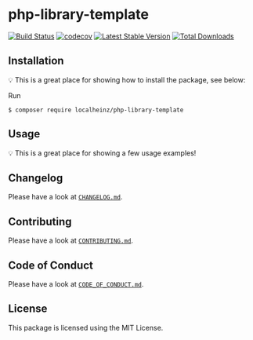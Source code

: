 # php-library-template

[![Build Status](https://travis-ci.com/localheinz/php-library-template.svg?branch=master)](https://travis-ci.com/localheinz/php-library-template)
[![codecov](https://codecov.io/gh/localheinz/php-library-template/branch/master/graph/badge.svg)](https://codecov.io/gh/localheinz/php-library-template)
[![Latest Stable Version](https://poser.pugx.org/localheinz/php-library-template/v/stable)](https://packagist.org/packages/localheinz/php-library-template)
[![Total Downloads](https://poser.pugx.org/localheinz/php-library-template/downloads)](https://packagist.org/packages/localheinz/php-library-template)

## Installation

:bulb: This is a great place for showing how to install the package, see below:

Run

```
$ composer require localheinz/php-library-template
```

## Usage

:bulb: This is a great place for showing a few usage examples!

## Changelog

Please have a look at [`CHANGELOG.md`](CHANGELOG.md).

## Contributing

Please have a look at [`CONTRIBUTING.md`](.github/CONTRIBUTING.md).

## Code of Conduct

Please have a look at [`CODE_OF_CONDUCT.md`](.github/CODE_OF_CONDUCT.md).

## License

This package is licensed using the MIT License.
